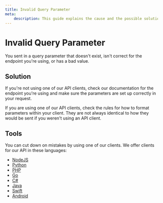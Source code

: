 ```yaml
---
title: Invalid Query Parameter
meta: 
    description: This guide explains the cause and the possible solutions for the Invalid Query Parameter error.
---
```


# Invalid Query Parameter

You sent in a query parameter that doesn't exist, isn't correct for the endpoint you're using, or has a bad value.

## Solution

If you're not using one of our API clients, check our documentation for the endpoint you're using and make sure the parameters are set up correctly in your request.

If you are using one of our API clients, check the rules for how to format parameters within your client. They are not always identical to how they would be sent if you weren't using an API client.

## Tools

You can cut down on mistakes by using one of our clients. We offer clients for our API in these languages:

- [NodeJS](../sdks/api-clients/apivideo-nodejs-client.md)
- [Python](../sdks/api-clients/apivideo-python-client.md)
- [PHP](../sdks/api-clients/apivideo-php-client.md)
- [Go](../sdks/api-clients/apivideo-go-client.md)
- [C#](../sdks/api-clients/apivideo-csharp-client.md)
- [Java](../sdks/api-clients/apivideo-java-client.md)
- [Swift](../sdks/api-clients/apivideo-swift5-client.md)
- [Android](../sdks/api-clients/apivideo-android-client.md)

